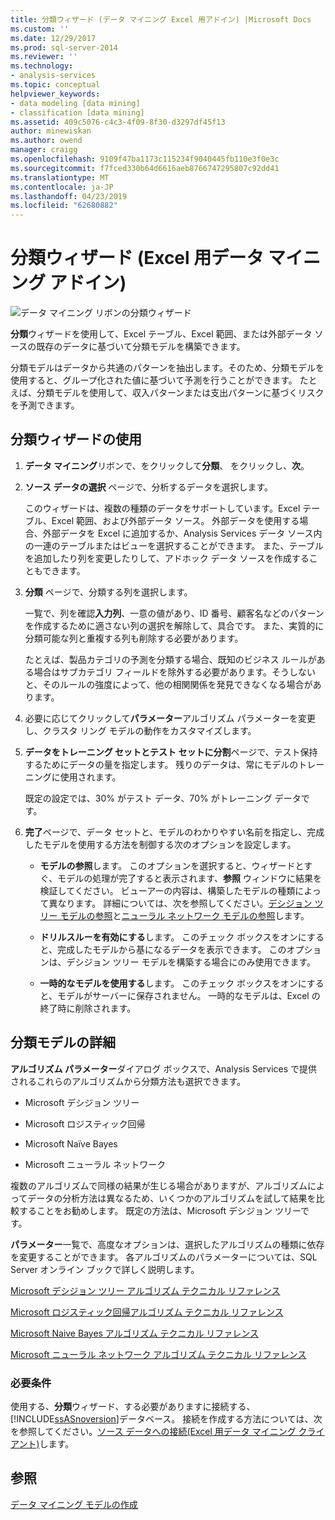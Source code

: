 ```yaml
---
title: 分類ウィザード (データ マイニング Excel 用アドイン) |Microsoft Docs
ms.custom: ''
ms.date: 12/29/2017
ms.prod: sql-server-2014
ms.reviewer: ''
ms.technology:
- analysis-services
ms.topic: conceptual
helpviewer_keywords:
- data modeling [data mining]
- classification [data mining]
ms.assetid: 409c5076-c4c3-4f09-8f30-d3297df45f13
author: minewiskan
ms.author: owend
manager: craigg
ms.openlocfilehash: 9109f47ba1173c115234f9040445fb110e3f0e3c
ms.sourcegitcommit: f7fced330b64d6616aeb8766747295807c92dd41
ms.translationtype: MT
ms.contentlocale: ja-JP
ms.lasthandoff: 04/23/2019
ms.locfileid: "62680882"
---
```

# <a name="classify-wizard-data-mining-add-ins-for-excel"></a>分類ウィザード (Excel 用データ マイニング アドイン)
  ![データ マイニング リボンの分類ウィザード](media/dmc-classify.gif "データ マイニング リボンの分類ウィザード")  
  
 **分類**ウィザードを使用して、Excel テーブル、Excel 範囲、または外部データ ソースの既存のデータに基づいて分類モデルを構築できます。  
  
 分類モデルはデータから共通のパターンを抽出します。そのため、分類モデルを使用すると、グループ化された値に基づいて予測を行うことができます。 たとえば、分類モデルを使用して、収入パターンまたは支出パターンに基づくリスクを予測できます。  
  
## <a name="using-the-classify-wizard"></a>分類ウィザードの使用  
  
1.  **データ マイニング**リボンで、をクリックして**分類**、 をクリックし、**次**。  
  
2.  **ソース データの選択** ページで、分析するデータを選択します。  
  
     このウィザードは、複数の種類のデータをサポートしています。Excel テーブル、Excel 範囲、および外部データ ソース。 外部データを使用する場合、外部データを Excel に追加するか、Analysis Services データ ソース内の一連のテーブルまたはビューを選択することができます。 また、テーブルを追加したり列を変更したりして、アドホック データ ソースを作成することもできます。  
  
3.  **分類** ページで、分類する列を選択します。  
  
     一覧で、列を確認**入力列**、一意の値があり、ID 番号、顧客名などのパターンを作成するために適さない列の選択を解除して、具合です。 また、実質的に分類可能な列と重複する列も削除する必要があります。  
  
     たとえば、製品カテゴリの予測を分類する場合、既知のビジネス ルールがある場合はサブカテゴリ フィールドを除外する必要があります。そうしないと、そのルールの強度によって、他の相関関係を発見できなくなる場合があります。  
  
4.  必要に応じてクリックして**パラメーター**アルゴリズム パラメーターを変更し、クラスタ リング モデルの動作をカスタマイズします。  
  
5.  **データをトレーニング セットとテスト セットに分割**ページで、テスト保持するためにデータの量を指定します。 残りのデータは、常にモデルのトレーニングに使用されます。  
  
     既定の設定では、30% がテスト データ、70% がトレーニング データです。  
  
6.  **完了**ページで、データ セットと、モデルのわかりやすい名前を指定し、完成したモデルを使用する方法を制御する次のオプションを設定します。  
  
    -   **モデルの参照**します。 このオプションを選択すると、ウィザードとすぐ、モデルの処理が完了すると表示されます、**参照** ウィンドウに結果を検証してください。 ビューアーの内容は、構築したモデルの種類によって異なります。 詳細については、次を参照してください。[デシジョン ツリー モデルの参照](browsing-a-decision-trees-model.md)と[ニューラル ネットワーク モデルの参照](browsing-a-neural-network-model.md)します。  
  
    -   **ドリルスルーを有効にする**します。 このチェック ボックスをオンにすると、完成したモデルから基になるデータを表示できます。 このオプションは、デシジョン ツリー モデルを構築する場合にのみ使用できます。  
  
    -   **一時的なモデルを使用する**します。 このチェック ボックスをオンにすると、モデルがサーバーに保存されません。 一時的なモデルは、Excel の終了時に削除されます。  
  
## <a name="more-about-classification-models"></a>分類モデルの詳細  
 **アルゴリズム パラメーター**ダイアログ ボックスで、Analysis Services で提供されるこれらのアルゴリズムから分類方法も選択できます。  
  
-   Microsoft デシジョン ツリー  
  
-   Microsoft ロジスティック回帰  
  
-   Microsoft Naïve Bayes  
  
-   Microsoft ニューラル ネットワーク  
  
 複数のアルゴリズムで同様の結果が生じる場合がありますが、アルゴリズムによってデータの分析方法は異なるため、いくつかのアルゴリズムを試して結果を比較することをお勧めします。 既定の方法は、Microsoft デシジョン ツリーです。  
  
 **パラメーター**一覧で、高度なオプションは、選択したアルゴリズムの種類に依存を変更することができます。 各アルゴリズムのパラメーターについては、SQL Server オンライン ブックで詳しく説明します。  
  
 [Microsoft デシジョン ツリー アルゴリズム テクニカル リファレンス](data-mining/microsoft-decision-trees-algorithm-technical-reference.md)  
  
 [Microsoft ロジスティック回帰アルゴリズム テクニカル リファレンス](data-mining/microsoft-logistic-regression-algorithm-technical-reference.md)  
  
 [Microsoft Naive Bayes アルゴリズム テクニカル リファレンス](data-mining/microsoft-naive-bayes-algorithm-technical-reference.md)  
  
 [Microsoft ニューラル ネットワーク アルゴリズム テクニカル リファレンス](data-mining/microsoft-neural-network-algorithm-technical-reference.md)  
  
### <a name="requirements"></a>必要条件  
 使用する、**分類**ウィザード、する必要がありますに接続する、[!INCLUDE[ssASnoversion](../includes/ssasnoversion-md.md)]データベース。 接続を作成する方法については、次を参照してください。[ソース データへの接続&#40;Excel 用データ マイニング クライアント&#41;](connect-to-source-data-data-mining-client-for-excel.md)します。  
  
## <a name="see-also"></a>参照  
 [データ マイニング モデルの作成](creating-a-data-mining-model.md)  
  
  
